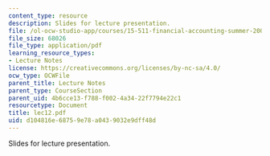 ```yaml
---
content_type: resource
description: Slides for lecture presentation.
file: /ol-ocw-studio-app/courses/15-511-financial-accounting-summer-2004/d104816e68759e78a0439032e9dff48d_lec12.pdf
file_size: 68026
file_type: application/pdf
learning_resource_types:
- Lecture Notes
license: https://creativecommons.org/licenses/by-nc-sa/4.0/
ocw_type: OCWFile
parent_title: Lecture Notes
parent_type: CourseSection
parent_uid: 4b6cce13-f788-f002-4a34-22f7794e22c1
resourcetype: Document
title: lec12.pdf
uid: d104816e-6875-9e78-a043-9032e9dff48d
---
```

Slides for lecture presentation.